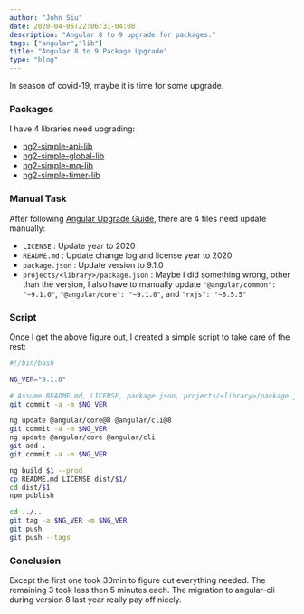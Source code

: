 ```yaml
---
author: "John Siu"
date: 2020-04-05T22:06:31-04:00
description: "Angular 8 to 9 upgrade for packages."
tags: ["angular","lib"]
title: "Angular 8 to 9 Package Upgrade"
type: "blog"
---
```

In season of covid-19, maybe it is time for some upgrade.
<!--more-->

### Packages

I have 4 libraries need upgrading:

- [ng2-simple-api-lib](//github.com/J-Siu/ng2-simple-api-lib.git)
- [ng2-simple-global-lib](//github.com/J-Siu/ng2-simple-global-lib.git)
- [ng2-simple-mq-lib](//github.com/J-Siu/ng2-simple-mq-lib.git)
- [ng2-simple-timer-lib](//github.com/J-Siu/ng2-simple-timer-lib.git)

### Manual Task

After following [Angular Upgrade Guide](//update.angular.io/#8.0:9.0l3), there are 4 files need update manually:

- `LICENSE` : Update year to 2020
- `README.md` : Update change log and license year to 2020
- `package.json` : Update version to 9.1.0
- `projects/<library>/package.json` : Maybe I did something wrong, other than the version, I also have to manually update `"@angular/common": "~9.1.0"`, `"@angular/core": "~9.1.0"`, and `"rxjs": "~6.5.5"`

### Script

Once I get the above figure out, I created a simple script to take care of the rest:

```sh
#!/bin/bash

NG_VER="9.1.0"

# Assume README.md, LICENSE, package.json, projects/<library>/package.json already updated
git commit -a -m $NG_VER

ng update @angular/core@8 @angular/cli@8
git commit -a -m $NG_VER
ng update @angular/core @angular/cli
git add .
git commit -a -m $NG_VER

ng build $1 --prod
cp README.md LICENSE dist/$1/
cd dist/$1
npm publish

cd ../..
git tag -a $NG_VER -m $NG_VER
git push
git push --tags
```

### Conclusion

Except the first one took 30min to figure out everything needed. The remaining 3 took less then 5 minutes each. The migration to angular-cli during version 8 last year really pay off nicely.